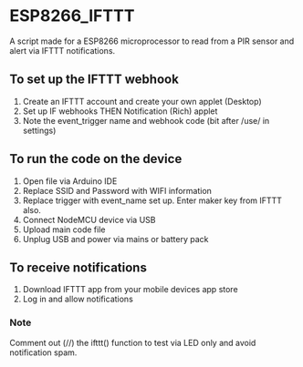 # ESP8266_IFTTT
A script made for a ESP8266 microprocessor to read from a PIR sensor and alert via IFTTT notifications.


## To set up the IFTTT webhook
1. Create an IFTTT account and create your own applet (Desktop)
2. Set up IF webhooks THEN Notification (Rich) applet
3. Note the event_trigger name and webhook code (bit after /use/ in settings)

## To run the code on the device
1. Open file via Arduino IDE
2. Replace SSID and Password with WIFI information
3. Replace trigger with event_name set up. Enter maker key from IFTTT also.
4. Connect NodeMCU device via USB
5. Upload main code file
6. Unplug USB and power via mains or battery pack

## To receive notifications
1. Download IFTTT app from your mobile devices app store
2. Log in and allow notifications

### Note
Comment out (//) the ifttt() function to test via LED only and avoid notification spam.
